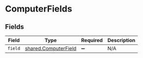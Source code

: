 # ComputerFields


## Fields

| Field                                                        | Type                                                         | Required                                                     | Description                                                  |
| ------------------------------------------------------------ | ------------------------------------------------------------ | ------------------------------------------------------------ | ------------------------------------------------------------ |
| `field`                                                      | [shared.ComputerField](../../models/shared/computerfield.md) | :heavy_minus_sign:                                           | N/A                                                          |